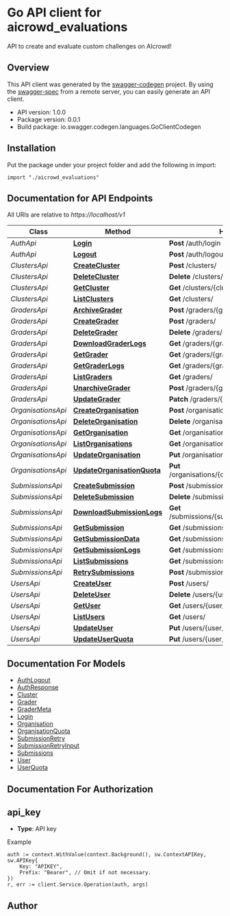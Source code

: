 # Go API client for aicrowd_evaluations

API to create and evaluate custom challenges on AIcrowd!

## Overview
This API client was generated by the [swagger-codegen](https://github.com/swagger-api/swagger-codegen) project.  By using the [swagger-spec](https://github.com/swagger-api/swagger-spec) from a remote server, you can easily generate an API client.

- API version: 1.0.0
- Package version: 0.0.1
- Build package: io.swagger.codegen.languages.GoClientCodegen

## Installation
Put the package under your project folder and add the following in import:
```golang
import "./aicrowd_evaluations"
```

## Documentation for API Endpoints

All URIs are relative to *https://localhost/v1*

Class | Method | HTTP request | Description
------------ | ------------- | ------------- | -------------
*AuthApi* | [**Login**](docs/AuthApi.md#login) | **Post** /auth/login | 
*AuthApi* | [**Logout**](docs/AuthApi.md#logout) | **Post** /auth/logout | 
*ClustersApi* | [**CreateCluster**](docs/ClustersApi.md#createcluster) | **Post** /clusters/ | 
*ClustersApi* | [**DeleteCluster**](docs/ClustersApi.md#deletecluster) | **Delete** /clusters/{cluster_id} | 
*ClustersApi* | [**GetCluster**](docs/ClustersApi.md#getcluster) | **Get** /clusters/{cluster_id} | 
*ClustersApi* | [**ListClusters**](docs/ClustersApi.md#listclusters) | **Get** /clusters/ | 
*GradersApi* | [**ArchiveGrader**](docs/GradersApi.md#archivegrader) | **Post** /graders/{grader_id}/archive | 
*GradersApi* | [**CreateGrader**](docs/GradersApi.md#creategrader) | **Post** /graders/ | 
*GradersApi* | [**DeleteGrader**](docs/GradersApi.md#deletegrader) | **Delete** /graders/{grader_id} | 
*GradersApi* | [**DownloadGraderLogs**](docs/GradersApi.md#downloadgraderlogs) | **Get** /graders/{grader_id}/logs/download | 
*GradersApi* | [**GetGrader**](docs/GradersApi.md#getgrader) | **Get** /graders/{grader_id} | 
*GradersApi* | [**GetGraderLogs**](docs/GradersApi.md#getgraderlogs) | **Get** /graders/{grader_id}/logs | 
*GradersApi* | [**ListGraders**](docs/GradersApi.md#listgraders) | **Get** /graders/ | 
*GradersApi* | [**UnarchiveGrader**](docs/GradersApi.md#unarchivegrader) | **Post** /graders/{grader_id}/unarchive | 
*GradersApi* | [**UpdateGrader**](docs/GradersApi.md#updategrader) | **Patch** /graders/{grader_id} | 
*OrganisationsApi* | [**CreateOrganisation**](docs/OrganisationsApi.md#createorganisation) | **Post** /organisations/ | 
*OrganisationsApi* | [**DeleteOrganisation**](docs/OrganisationsApi.md#deleteorganisation) | **Delete** /organisations/{organisation_id} | 
*OrganisationsApi* | [**GetOrganisation**](docs/OrganisationsApi.md#getorganisation) | **Get** /organisations/{organisation_id} | 
*OrganisationsApi* | [**ListOrganisations**](docs/OrganisationsApi.md#listorganisations) | **Get** /organisations/ | 
*OrganisationsApi* | [**UpdateOrganisation**](docs/OrganisationsApi.md#updateorganisation) | **Put** /organisations/{organisation_id} | 
*OrganisationsApi* | [**UpdateOrganisationQuota**](docs/OrganisationsApi.md#updateorganisationquota) | **Put** /organisations/{organisation_id}/addquota | 
*SubmissionsApi* | [**CreateSubmission**](docs/SubmissionsApi.md#createsubmission) | **Post** /submissions/ | 
*SubmissionsApi* | [**DeleteSubmission**](docs/SubmissionsApi.md#deletesubmission) | **Delete** /submissions/{submission_id} | 
*SubmissionsApi* | [**DownloadSubmissionLogs**](docs/SubmissionsApi.md#downloadsubmissionlogs) | **Get** /submissions/{submission_id}/logs/download | 
*SubmissionsApi* | [**GetSubmission**](docs/SubmissionsApi.md#getsubmission) | **Get** /submissions/{submission_id} | 
*SubmissionsApi* | [**GetSubmissionData**](docs/SubmissionsApi.md#getsubmissiondata) | **Get** /submissions/{submission_id}/data | 
*SubmissionsApi* | [**GetSubmissionLogs**](docs/SubmissionsApi.md#getsubmissionlogs) | **Get** /submissions/{submission_id}/logs | 
*SubmissionsApi* | [**ListSubmissions**](docs/SubmissionsApi.md#listsubmissions) | **Get** /submissions/ | 
*SubmissionsApi* | [**RetrySubmissions**](docs/SubmissionsApi.md#retrysubmissions) | **Post** /submissions/retry | 
*UsersApi* | [**CreateUser**](docs/UsersApi.md#createuser) | **Post** /users/ | 
*UsersApi* | [**DeleteUser**](docs/UsersApi.md#deleteuser) | **Delete** /users/{user_id} | 
*UsersApi* | [**GetUser**](docs/UsersApi.md#getuser) | **Get** /users/{user_id} | 
*UsersApi* | [**ListUsers**](docs/UsersApi.md#listusers) | **Get** /users/ | 
*UsersApi* | [**UpdateUser**](docs/UsersApi.md#updateuser) | **Put** /users/{user_id} | 
*UsersApi* | [**UpdateUserQuota**](docs/UsersApi.md#updateuserquota) | **Put** /users/{user_id}/addquota | 


## Documentation For Models

 - [AuthLogout](docs/AuthLogout.md)
 - [AuthResponse](docs/AuthResponse.md)
 - [Cluster](docs/Cluster.md)
 - [Grader](docs/Grader.md)
 - [GraderMeta](docs/GraderMeta.md)
 - [Login](docs/Login.md)
 - [Organisation](docs/Organisation.md)
 - [OrganisationQuota](docs/OrganisationQuota.md)
 - [SubmissionRetry](docs/SubmissionRetry.md)
 - [SubmissionRetryInput](docs/SubmissionRetryInput.md)
 - [Submissions](docs/Submissions.md)
 - [User](docs/User.md)
 - [UserQuota](docs/UserQuota.md)


## Documentation For Authorization

## api_key
- **Type**: API key 

Example
```golang
auth := context.WithValue(context.Background(), sw.ContextAPIKey, sw.APIKey{
	Key: "APIKEY",
	Prefix: "Bearer", // Omit if not necessary.
})
r, err := client.Service.Operation(auth, args)
```

## Author




